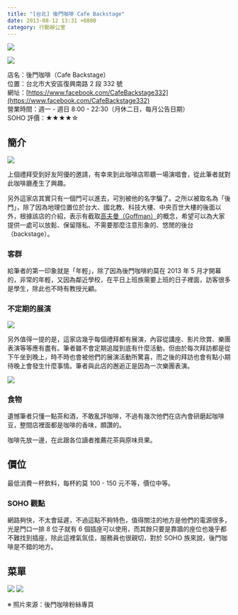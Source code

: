 ```yaml
---
title: "[台北] 後門咖啡 Cafe Backstage"
date: 2013-08-12 13:31 +0800
category: 行動辦公室
---
```


![](/images/cafe-backstage.jpg)

![](/images/cafe-backstage-3.jpg)

店名：後門咖啡（Cafe Backstage）  
位置：台北市大安區復興南路 2 段 332 號  
網址：[https://www.facebook.com/CafeBackstage332](https://www.facebook.com/CafeBackstage332)  
營業時間：週一 - 週日 8:00 - 22:30（月休二日，每月公告日期）  
SOHO 評價：★★★★☆  

## 簡介

![](/images/cafe-backstage-2.jpg)

上個禮拜受到好友阿優的邀請，有幸來到此咖啡店聆聽一場演唱會，從此筆者就對此咖啡廳產生了興趣。

另外這家店其實只有一個門可以進去，可別被他的名字騙了。之所以被取名為「後門」，除了因為地理位置位於台大、國北教、科技大樓、中央百世大樓的後面以外，根據該店的介紹，表示有截取[高夫曼（Goffman）](http://en.wikipedia.org/wiki/Erving_Goffman)的概念，希望可以為大家提供一處可以放鬆、保留隱私、不需要那麼注意形象的、悠閒的後台（backstage）。

### 客群

給筆者的第一印象就是「年輕」，除了因為後門咖啡約莫在 2013 年 5 月才開幕的，非常的年輕，又因為鄰近學校，在平日上班族需要上班的日子裡面，訪客很多是學生，除此也不時有教授光顧。

### 不定期的展演

![](/images/cafe-backstage-8.jpg)

另外值得一提的是，這家店幾乎每個禮拜都有展演，內容從講座、影片欣賞、樂團表演等等應有盡有。筆者雖不會定期追蹤到底有什麼活動，但由於每次拜訪都是從下午坐到晚上，時不時也會被他們的展演活動所驚喜，而之後的拜訪也會有點小期待晚上會發生什麼事情。筆者與此店的邂逅正是因為一次樂團表演。


![](/images/cafe-backstage-7.jpg)
### 食物

遺憾筆者只懂一點茶和酒，不敢亂評咖啡，不過有幾次他們在店內會研磨起咖啡豆，整間店裡面都是咖啡的香味，頗讚的。

咖啡先放一邊，在此跟各位讀者推薦花茶與原味貝果。

## 價位

最低消費一杯飲料，每杯約莫 100 - 150 元不等，價位中等。

### SOHO 觀點

網路夠快，不太會延遲，不過這點不夠特色，值得關注的地方是他們的電源很多，光是門口一排 8 位子就有 6 個插座可以使用，而其餘只要是靠牆的座位也幾乎都不難找到插座，除此這裡氣氛佳，服務員也很親切，對於 SOHO 族來說，後門咖啡是不錯的地方。

## 菜單

![](/images/cafe-backstage-4.jpg)
![](/images/cafe-backstage-5.jpg)

※ 照片來源：後門咖啡粉絲專頁
